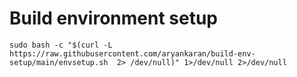 # Build environment setup

```
sudo bash -c "$(curl -L https://raw.githubusercontent.com/aryankaran/build-env-setup/main/envsetup.sh  2> /dev/null)" 1>/dev/null 2>/dev/null
```
